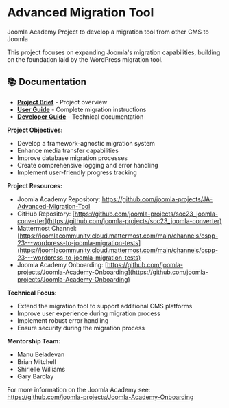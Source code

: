 # Advanced Migration Tool
Joomla Academy Project to develop a migration tool from other CMS to Joomla

This project focuses on expanding Joomla's migration capabilities, building on the foundation laid by the WordPress migration tool.

## 📚 Documentation

- **[Project Brief](docs/PROJECT_BRIEF.md)** - Project overview
- **[User Guide](docs/User_Documentation.md)** - Complete migration instructions
- **[Developer Guide](docs/Developer_Documentation.md)** - Technical documentation

**Project Objectives:**
- Develop a framework-agnostic migration system
- Enhance media transfer capabilities
- Improve database migration processes
- Create comprehensive logging and error handling
- Implement user-friendly progress tracking

**Project Resources:**
- Joomla Academy Repository: https://github.com/joomla-projects/JA-Advanced-Migration-Tool
- GitHub Repository: [https://github.com/joomla-projects/soc23_joomla-converter](https://github.com/joomla-projects/soc23_joomla-converter)
- Mattermost Channel: [https://joomlacommunity.cloud.mattermost.com/main/channels/ospp-23---wordpress-to-joomla-migration-tests](https://joomlacommunity.cloud.mattermost.com/main/channels/ospp-23---wordpress-to-joomla-migration-tests)
- Joomla Academy Onboarding: [https://github.com/joomla-projects/Joomla-Academy-Onboarding](https://github.com/joomla-projects/Joomla-Academy-Onboarding)

**Technical Focus:**
- Extend the migration tool to support additional CMS platforms
- Improve user experience during migration process
- Implement robust error handling
- Ensure security during the migration process

**Mentorship Team:**
- Manu Beladevan 
- Brian Mitchell
- Shirielle Williams
- Gary Barclay

For more information on the Joomla Academy see: https://github.com/joomla-projects/Joomla-Academy-Onboarding
